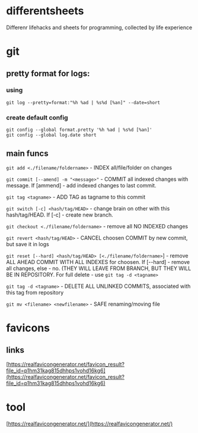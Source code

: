# differentsheets
Differenr lifehacks and sheets for programming, collected by life experience

# git

## pretty format for logs:

### using
```git log --pretty=format:"%h %ad | %s%d [%an]" --date=short```

### create default config
```
git config --global format.pretty '%h %ad | %s%d [%an]'
git config --global log.date short
```

## main funcs
`git add <./filename/foldername>` - INDEX all/file/folder on changes 

`git commit [--amend] -m "<message>"` - COMMIT all indexed changes with message. If [ammend] - add indexed changes to last commit.

`git tag <tagname>` - ADD TAG as tagname to this commit

`git switch [-c] <hash/tag/HEAD>` - change brain on other with this hash/tag/HEAD. If [-c] - create new branch.

`git checkout <./filename/foldername>` - remove all NO INDEXED changes

`git revert <hash/tag/HEAD>` - CANCEL choosen COMMIT by new commit, but save it in logs

`git reset [--hard] <hash/tag/HEAD> [<./filename/foldername>`] - remove ALL AHEAD COMMIT WITH ALL INDEXES for choosen. If [--hard] - remove all changes, else - no. (THEY WILL LEAVE FROM BRANCH, BUT THEY WILL BE IN REPOSITORY. For full delete - use `git tag -d <tagname>`

`git tag -d <tagname>` - DELETE ALL UNLINKED COMMITS, associated with this tag from repository

`git mv <filename> <newfilename>` - SAFE renaming/moving file

# favicons

## links

[https://realfavicongenerator.net/favicon_result?file_id=p1hm31kag815dhhps1vohd16kg6](https://realfavicongenerator.net/favicon_result?file_id=p1hm31kag815dhhps1vohd16kg6)

# tool
[https://realfavicongenerator.net/](https://realfavicongenerator.net/)
